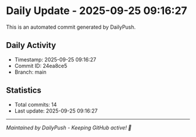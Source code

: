 # Daily Update - 2025-09-25 09:16:27

This is an automated commit generated by DailyPush.

## Daily Activity
- Timestamp: 2025-09-25 09:16:27
- Commit ID: 24ea8ce5
- Branch: main

## Statistics
- Total commits: 14
- Last update: 2025-09-25 09:16:27

---
*Maintained by DailyPush - Keeping GitHub active! 🚀*
